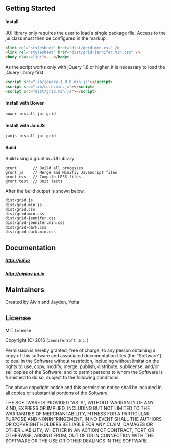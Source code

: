 ## Getting Started

#### Install
JUI library only requires the user to load a single package file.
Access to the jui class must then be configured in the markup.
```html
<link rel="stylesheet" href="dist/grid.min.css" />
<link rel="stylesheet" href="dist/grid-jennifer.min.css" />
<body class="jui">...</body>
```

As the script works only with jQuery 1.8 or higher, it is necessary to load the jQuery library first.
```html
<script src="lib/jquery-1.8.0.min.js"></script>
<script src="lib/core.min.js"></script>
<script src="dist/grid.min.js"></script>
```

#### Install with Bower
```
bower install jui-grid
```

#### Install with JamJS
```
jamjs install jui-grid
```

#### Build
Build using a grunt in JUI Library
```
grunt       // Build all processes
grunt js    // Merge and Minifiy JavaScript files
grunt css   // Compile LESS files
grunt test  // Unit Tests
```
After the build output is shown below.
```
dist/grid.js
dist/grid.min.js
dist/grid.css
dist/grid.min.css
dist/grid-jennifer.css
dist/grid-jennifer.min.css
dist/grid-dark.css
dist/grid-dark.min.css
```

## Documentation

##### http://jui.io
##### http://uiplay.jui.io

## Maintainers

Created by Alvin and Jayden, Yoha

## License

MIT License 

Copyright (C) 2016 (```JenniferSoft Inc.```)

Permission is hereby granted, free of charge, to any person obtaining a copy
of this software and associated documentation files (the "Software"), to deal
in the Software without restriction, including without limitation the rights
to use, copy, modify, merge, publish, distribute, sublicense, and/or sell
copies of the Software, and to permit persons to whom the Software is
furnished to do so, subject to the following conditions:

The above copyright notice and this permission notice shall be included in
all copies or substantial portions of the Software.

THE SOFTWARE IS PROVIDED "AS IS", WITHOUT WARRANTY OF ANY KIND, EXPRESS OR
IMPLIED, INCLUDING BUT NOT LIMITED TO THE WARRANTIES OF MERCHANTABILITY,
FITNESS FOR A PARTICULAR PURPOSE AND NONINFRINGEMENT. IN NO EVENT SHALL THE
AUTHORS OR COPYRIGHT HOLDERS BE LIABLE FOR ANY CLAIM, DAMAGES OR OTHER
LIABILITY, WHETHER IN AN ACTION OF CONTRACT, TORT OR OTHERWISE, ARISING FROM,
OUT OF OR IN CONNECTION WITH THE SOFTWARE OR THE USE OR OTHER DEALINGS IN
THE SOFTWARE.
